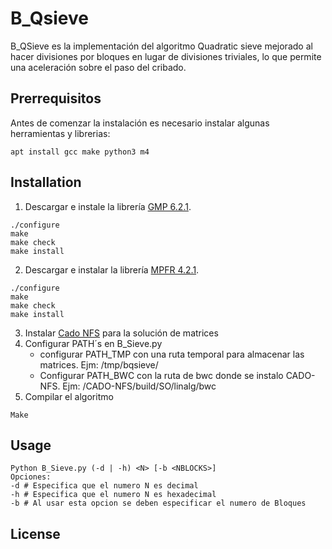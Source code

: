 # B_Qsieve

B_QSieve es la implementación del algoritmo Quadratic sieve mejorado al hacer divisiones por bloques en lugar de divisiones triviales, lo que permite una aceleración sobre el paso del cribado.

## Prerrequisitos

Antes de comenzar la instalación es necesario instalar algunas herramientas y librerias:

```console
apt install gcc make python3 m4 
```

## Installation

1. Descargar e instale la librería [GMP 6.2.1](https://gmplib.org/list-archives/gmp-announce/2020-November/000049.html).
```console
./configure
make
make check
make install
```
2. Descargar e instalar la librería [MPFR 4.2.1](https://www.mpfr.org/mpfr-current/#download).

```console
./configure
make
make check
make install
```
3. Instalar [Cado NFS](https://gitlab.inria.fr/cado-nfs/cado-nfs) para la solución de matrices
4. Configurar PATH´s en B_Sieve.py
    - configurar PATH_TMP con una ruta temporal para almacenar las matrices. Ejm: /tmp/bqsieve/
    - Configurar PATH_BWC con la ruta de bwc donde se instalo CADO-NFS. Ejm: /CADO-NFS/build/SO/linalg/bwc
5. Compilar el algoritmo
```console
Make
```

## Usage
```console
Python B_Sieve.py (-d | -h) <N> [-b <NBLOCKS>]
Opciones:
-d # Especifica que el numero N es decimal
-h # Especifica que el numero N es hexadecimal
-b # Al usar esta opcion se deben especificar el numero de Bloques
```
## License
